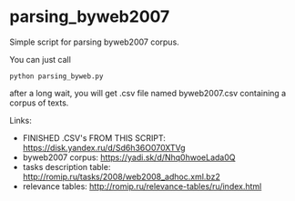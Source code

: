 # parsing_byweb2007
Simple script for parsing byweb2007 corpus.

You can just call
```
python parsing_byweb.py
```
after a long wait, you will get .csv file named byweb2007.csv containing a corpus of texts.

Links:
- FINISHED .CSV's FROM THIS SCRIPT: https://disk.yandex.ru/d/Sd6h36O070XTVg
- byweb2007 corpus: https://yadi.sk/d/Nhq0hwoeLada0Q
- tasks description table: http://romip.ru/tasks/2008/web2008_adhoc.xml.bz2 
- relevance tables: http://romip.ru/relevance-tables/ru/index.html 
